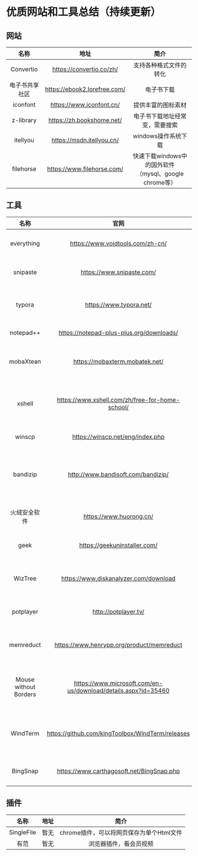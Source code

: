 # 优质网站和工具总结（持续更新）

## 网站

|      名称      |             地址             |                         简介                          |
| :------------: | :--------------------------: | :---------------------------------------------------: |
|   Convertio    |   https://convertio.co/zh/   |                支持各种格式文件的转化                 |
| 电子书共享社区 | https://ebook2.lorefree.com/ |                      电子书下载                       |
|    iconfont    |   https://www.iconfont.cn/   |                  提供丰富的图标素材                   |
|   z-library    |  https://zh.bookshome.net/   |            电子书下载地址经常变，需要搜索             |
|    itellyou    |  https://msdn.itellyou.cn/   |                  windows操作系统下载                  |
|   filehorse    |  https://www.filehorse.com/  | 快速下载windows中的国外软件（mysql、google chrome等） |

## 工具

|         名称          |                             官网                             |                    简介                    |
| :-------------------: | :----------------------------------------------------------: | :----------------------------------------: |
|      everything       |               https://www.voidtools.com/zh-cn/               |           磁盘文件搜索，速度极快           |
|       snipaste        |                  https://www.snipaste.com/                   |             轻量、高效截图软件             |
|        typora         |                   https://www.typora.net/                    |    markdown编辑软件（1.0版本之前免费）     |
|       notepad++       |           https://notepad-plus-plus.org/downloads/           |              轻量级文件编辑器              |
|       mobaXtean       |                https://mobaxterm.mobatek.net/                |        ssh、ftp等集于一身的连接工具        |
|        xshell         |       https://www.xshell.com/zh/free-for-home-school/        |    功能齐全的ssh连接工具，非商业版免费     |
|        winscp         |               https://winscp.net/eng/index.php               |             好用的ftp连接工具              |
|       bandizip        |              http://www.bandisoft.com/bandizip/              | 简约快速的压缩解压工具（6.29版本之前免费） |
|     火绒安全软件      |                   https://www.huorong.cn/                    |            简约、实用的电脑管家            |
|         geek          |                 https://geekuninstaller.com/                 |            简单、干净的卸载工具            |
|        WizTree        |            https://www.diskanalyzer.com/download             |        快速、好用的磁盘容量分析工具        |
|       potplayer       |                     http://potplayer.tv/                     |             好用的多媒体播放器             |
|       memreduct       |          https://www.henrypp.org/product/memreduct           |         体积400k左右的内存清理工具         |
| Mouse without Borders | https://www.microsoft.com/en-us/download/details.aspx?id=35460 |    两台电脑（局域网）使用同一套鼠标键盘    |
|       WindTerm        |       https://github.com/kingToolbox/WindTerm/releases       | 颜值高，提供命令提示的ssh连接工具（开源）  |
|       BingSnap        |          https://www.carthagosoft.net/BingSnap.php           |           必应桌面壁纸，每天切换           |

## 插件

|    名称    | 地址 |                   简介                   |
| :--------: | :--: | :--------------------------------------: |
| SingleFile | 暂无 | chrome插件，可以将网页保存为单个Html文件 |
|    有范    | 暂无 |          浏览器插件，看会员视频          |